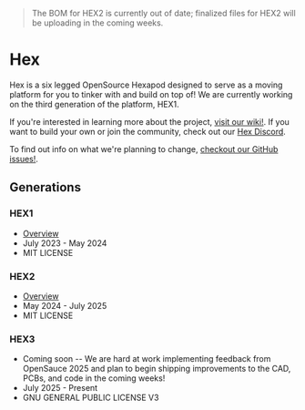 > The BOM for HEX2 is currently out of date; finalized files for HEX2 will be uploading in the coming weeks.

# Hex

Hex is a six legged OpenSource Hexapod designed to serve as a moving platform for you to tinker with and build on top of! We are currently working on the third generation of the platform, HEX1.

If you're interested in learning more about the project, [visit our wiki!](https://github.com/ManufacturedMotion/Hexapod/wiki). If you want to build your own or join the community, check out our [Hex Discord](https://discord.gg/v3bbvRtFUr).

To find out info on what we're planning to change, [checkout our GitHub issues!](https://github.com/ManufacturedMotion/Hexapod/issues).

## Generations

### HEX1

- [Overview](https://github.com/ManufacturedMotion/Hexapod/wiki#mk1)
- July 2023 - May 2024
- MIT LICENSE

### HEX2
- [Overview](https://github.com/ManufacturedMotion/Hexapod/wiki#mk2)
- May 2024 - July 2025
- MIT LICENSE

### HEX3
- Coming soon -- We are hard at work implementing feedback from OpenSauce 2025 and plan to begin shipping improvements to the CAD, PCBs, and code in the coming weeks!
- July 2025 - Present
- GNU GENERAL PUBLIC LICENSE V3

